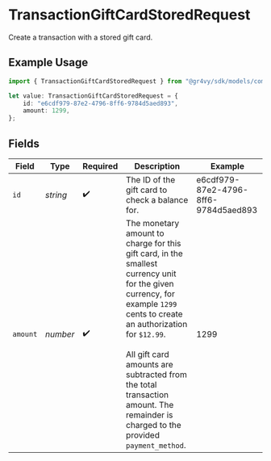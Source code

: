 # TransactionGiftCardStoredRequest

Create a transaction with a stored gift card.

## Example Usage

```typescript
import { TransactionGiftCardStoredRequest } from "@gr4vy/sdk/models/components";

let value: TransactionGiftCardStoredRequest = {
    id: "e6cdf979-87e2-4796-8ff6-9784d5aed893",
    amount: 1299,
};
```

## Fields

| Field                                                                                                                                                                                                                                                                                                         | Type                                                                                                                                                                                                                                                                                                          | Required                                                                                                                                                                                                                                                                                                      | Description                                                                                                                                                                                                                                                                                                   | Example                                                                                                                                                                                                                                                                                                       |
| ------------------------------------------------------------------------------------------------------------------------------------------------------------------------------------------------------------------------------------------------------------------------------------------------------------- | ------------------------------------------------------------------------------------------------------------------------------------------------------------------------------------------------------------------------------------------------------------------------------------------------------------- | ------------------------------------------------------------------------------------------------------------------------------------------------------------------------------------------------------------------------------------------------------------------------------------------------------------- | ------------------------------------------------------------------------------------------------------------------------------------------------------------------------------------------------------------------------------------------------------------------------------------------------------------- | ------------------------------------------------------------------------------------------------------------------------------------------------------------------------------------------------------------------------------------------------------------------------------------------------------------- |
| `id`                                                                                                                                                                                                                                                                                                          | *string*                                                                                                                                                                                                                                                                                                      | :heavy_check_mark:                                                                                                                                                                                                                                                                                            | The ID of the gift card to check a balance for.                                                                                                                                                                                                                                                               | e6cdf979-87e2-4796-8ff6-9784d5aed893                                                                                                                                                                                                                                                                          |
| `amount`                                                                                                                                                                                                                                                                                                      | *number*                                                                                                                                                                                                                                                                                                      | :heavy_check_mark:                                                                                                                                                                                                                                                                                            | The monetary amount to charge for this gift card, in the smallest<br/>currency unit for the given currency, for example `1299` cents to create<br/>an authorization for `$12.99`.<br/><br/>All gift card amounts are subtracted from the total transaction amount. The<br/>remainder is charged to the provided `payment_method`. | 1299                                                                                                                                                                                                                                                                                                          |